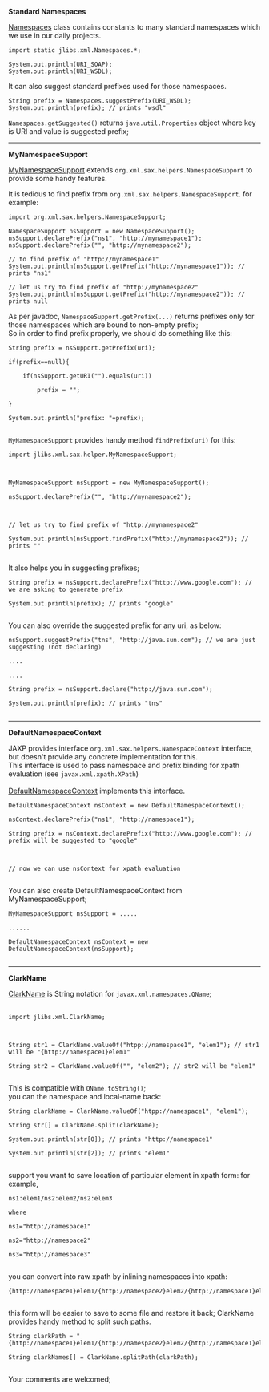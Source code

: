**Standard Namespaces**

[Namespaces](http://code.google.com/p/jlibs/source/browse/trunk/xml/src/jlibs/xml/Namespaces.java) class contains constants to many standard namespaces which we use in our daily projects.
```
import static jlibs.xml.Namespaces.*;

System.out.println(URI_SOAP);
System.out.println(URI_WSDL);
```

It can also suggest standard prefixes used for those namespaces.
```
String prefix = Namespaces.suggestPrefix(URI_WSDL);
System.out.println(prefix); // prints "wsdl"
```

`Namespaces.getSuggested()` returns `java.util.Properties` object where key is URI and value is suggested prefix;


---


**MyNamespaceSupport**

[MyNamespaceSupport](http://code.google.com/p/jlibs/source/browse/trunk/xml/src/jlibs/xml/sax/helpers/MyNamespaceSupport.java) extends `org.xml.sax.helpers.NamespaceSupport` to provide some handy features.

It is tedious to find prefix from `org.xml.sax.helpers.NamespaceSupport`. for example:

```
import org.xml.sax.helpers.NamespaceSupport;

NamespaceSupport nsSupport = new NamespaceSupport();
nsSupport.declarePrefix("ns1", "http://mynamespace1");
nsSupport.declarePrefix("", "http://mynamespace2");

// to find prefix of "http://mynamespace1"
System.out.println(nsSupport.getPrefix("http://mynamespace1")); // prints "ns1"

// let us try to find prefix of "http://mynamespace2"
System.out.println(nsSupport.getPrefix("http://mynamespace2")); // prints null
```

As per javadoc, `NamespaceSupport.getPrefix(...)` returns prefixes only for those namespaces which are bound to non-empty prefix;<br>
So in order to find prefix properly, we should do something like this:<br>
<pre><code>String prefix = nsSupport.getPrefix(uri);<br>
if(prefix==null){<br>
    if(nsSupport.getURI("").equals(uri))<br>
        prefix = "";<br>
}<br>
System.out.println("prefix: "+prefix);<br>
</code></pre>

<code>MyNamespaceSupport</code> provides handy method <code>findPrefix(uri)</code> for this:<br>
<pre><code>import jlibs.xml.sax.helper.MyNamespaceSupport;<br>
<br>
MyNamespaceSupport nsSupport = new MyNamespaceSupport();<br>
nsSupport.declarePrefix("", "http://mynamespace2");<br>
<br>
// let us try to find prefix of "http://mynamespace2"<br>
System.out.println(nsSupport.findPrefix("http://mynamespace2")); // prints ""<br>
</code></pre>

It also helps you in suggesting prefixes;<br>
<pre><code>String prefix = nsSupport.declarePrefix("http://www.google.com"); // we are asking to generate prefix<br>
System.out.println(prefix); // prints "google"    <br>
</code></pre>

You can also override the suggested prefix for any uri, as below:<br>
<pre><code>nsSupport.suggestPrefix("tns", "http://java.sun.com"); // we are just suggesting (not declaring)<br>
....<br>
....<br>
String prefix = nsSupport.declare("http://java.sun.com");<br>
System.out.println(prefix); // prints "tns"    <br>
</code></pre>

<hr />

<b>DefaultNamespaceContext</b>

JAXP provides interface <code>org.xml.sax.helpers.NamespaceContext</code> interface, but doesn't provide any concrete implementation for this.<br>
This interface is used to pass namespace and prefix binding for xpath evaluation (see <code>javax.xml.xpath.XPath</code>)<br>
<br>
<a href='http://code.google.com/p/jlibs/source/browse/trunk/xml/src/jlibs/xml/DefaultNamespaceContext.java'>DefaultNamespaceContext</a> implements this interface.<br>

<pre><code>DefaultNamespaceContext nsContext = new DefaultNamespaceContext();<br>
nsContext.declarePrefix("ns1", "http://namespace1");<br>
String prefix = nsContext.declarePrefix("http://www.google.com"); // prefix will be suggested to "google"<br>
<br>
// now we can use nsContext for xpath evaluation<br>
</code></pre>

You can also create DefaultNamespaceContext from MyNamespaceSupport;<br>
<pre><code>MyNamespaceSupport nsSupport = .....<br>
......<br>
DefaultNamespaceContext nsContext = new DefaultNamespaceContext(nsSupport);<br>
</code></pre>

<hr />

<b>ClarkName</b>

<a href='http://code.google.com/p/jlibs/source/browse/trunk/xml/src/jlibs/xml/ClarkName.java'>ClarkName</a> is String notation for <code>javax.xml.namespaces.QName</code>;<br>
<br>
<pre><code>import jlibs.xml.ClarkName;<br>
<br>
String str1 = ClarkName.valueOf("htpp://namespace1", "elem1"); // str1 will be "{http://namespace1}elem1"<br>
String str2 = ClarkName.valueOf("", "elem2"); // str2 will be "elem1"<br>
</code></pre>

This is compatible with <code>QName.toString()</code>;<br>
you can the namespace and local-name back:<br>
<pre><code>String clarkName = ClarkName.valueOf("htpp://namespace1", "elem1");<br>
String str[] = ClarkName.split(clarkName);<br>
System.out.println(str[0]); // prints "http://namespace1"<br>
System.out.println(str[2]); // prints "elem1"<br>
</code></pre>

support you want to save location of particular element in xpath form: for example,<br>
<pre><code>ns1:elem1/ns2:elem2/ns2:elem3<br>
where<br>
ns1="http://namespace1"<br>
ns2="http://namespace2"<br>
ns3="http://namespace3"<br>
</code></pre>

you can convert into raw xpath by inlining namespaces into xpath:<br>
<pre><code>{http://namespace1}elem1/{http://namespace2}elem2/{http://namespace1}elem3<br>
</code></pre>
this form will be easier to save to some file and restore it back; ClarkName provides handy method to split such paths.<br>
<pre><code>String clarkPath = "{http://namespace1}elem1/{http://namespace2}elem2/{http://namespace1}elem3";<br>
String clarkNames[] = ClarkName.splitPath(clarkPath);<br>
</code></pre>

Your comments are welcomed;